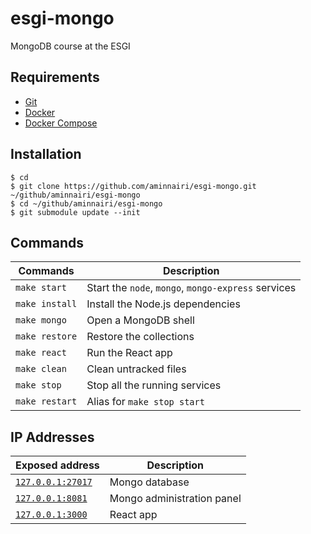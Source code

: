 # esgi-mongo

MongoDB course at the ESGI

## Requirements

- [Git](https://git-scm.com/)
- [Docker](https://www.docker.com/)
- [Docker Compose](https://docs.docker.com/compose/)

## Installation

```console
$ cd
$ git clone https://github.com/aminnairi/esgi-mongo.git ~/github/aminnairi/esgi-mongo
$ cd ~/github/aminnairi/esgi-mongo
$ git submodule update --init
```

## Commands

Commands | Description
---|---
`make start` | Start the `node`, `mongo`, `mongo-express` services
`make install` | Install the Node.js dependencies
`make mongo` | Open a MongoDB shell
`make restore` | Restore the collections
`make react` | Run the React app
`make clean` | Clean untracked files
`make stop` | Stop all the running services
`make restart` | Alias for `make stop start`

## IP Addresses

Exposed address | Description
---|---
[`127.0.0.1:27017`](http://127.0.0.1:27017) | Mongo database
[`127.0.0.1:8081`](http://127.0.0.1:8081) | Mongo administration panel
[`127.0.0.1:3000`](http://127.0.0.1:3000) | React app

